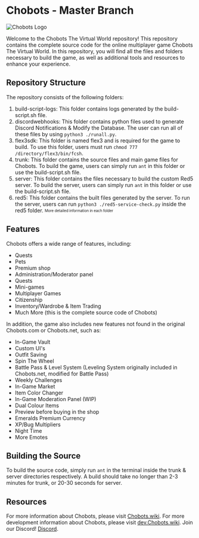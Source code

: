 # Chobots - Master Branch
![Chobots Logo](https://play.chobots.wiki/assets/images/logo.png)

Welcome to the Chobots The Virtual World repository! This repository contains the complete source code for the online multiplayer game Chobots The Virtual World. In this repository, you will find all the files and folders necessary to build the game, as well as additional tools and resources to enhance your experience.

## Repository Structure

The repository consists of the following folders:

1. build-script-logs: This folder contains logs generated by the build-script.sh file.
2. discordwebhooks: This folder contains python files used to generate Discord Notifications & Modify the Database. The user can run all of these files by using `python3 ./runall.py`.
3. flex3sdk: This folder is named flex3 and is required for the game to build. To use this folder, users must run `chmod 777 /directory/flex3/bin/fcsh`.
4. trunk: This folder contains the source files and main game files for Chobots. To build the game, users can simply run `ant` in this folder or use the build-script.sh file.
5. server: This folder contains the files necessary to build the custom Red5 server. To build the server, users can simply run `ant` in this folder or use the build-script.sh file.
6. red5: This folder contains the built files generated by the server. To run the server, users can run `python3 ./red5-service-check.py` inside the red5 folder.
<sub><sup>More detailed information in each folder</sup></sub>

## Features

Chobots offers a wide range of features, including:

- Quests
- Pets
- Premium shop
- Administration/Moderator panel
- Quests
- Mini-games
- Multiplayer Games
- Citizenship
- Inventory/Wardrobe & Item Trading
- Much More (this is the complete source code of Chobots)

In addition, the game also includes new features not found in the original Chobots.com or Chobots.net, such as:

- In-Game Vault
- Custom UI's
- Outfit Saving
- Spin The Wheel
- Battle Pass & Level System (Leveling System originally included in Chobots.net, modified for Battle Pass)
- Weekly Challenges
- In-Game Market
- Item Color Changer
- In-Game Moderation Panel (WIP)
- Dual Colour Items
- Preview before buying in the shop
- Emeralds Premium Currency
- XP/Bug Multipliers
- Night Time
- More Emotes

## Building the Source

To build the source code, simply run `ant` in the terminal inside the trunk & server directories respectively. A build should take no longer than 2-3 minutes for trunk, or 20-30 seconds for server.

## Resources

For more information about Chobots, please visit [Chobots.wiki](https://www.chobots.wiki/).
For more development information about Chobots, please visit [dev.Chobots.wiki](https://dev.chobots.wiki/).
Join our Discord! [Discord](https://discord.gg/ewnWbAbqtk).
